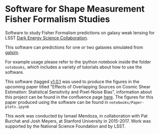 Software for Shape Measurement Fisher Formalism Studies
============================================

Software to study Fisher Formalism predictions on galaxy weak lensing for LSST [Dark Energy Science Collaboration](http://www.lsst-desc.org).

This software can predictions for one or two galaxies simulated from [galsim](https://github.com/GalSim-developers/GalSim). 

For example usage please refer to the ipython notebook inside the folder `notebooks`, which includes a variety of tutorials about how to use the software. 

This software (tagged [v1.0.1](https://github.com/ismael-mendoza/ShapeMeasurementFisherFormalism/releases/tag/v1.0.1) was used to produce the figures in the upcoming paper titled "Effects of Overlapping Sources on Cosmic Shear Estimation: Statistical Sensitivity and Pixel-Noise Bias", 
information about this project can be found in the confluence page [here](https://confluence.slac.stanford.edu/display/LSSTDESC/Effects+of+Overlapping+Sources+on+Cosmic+Shear+Estimation%3A+Statistical+Sensitivity+and+Pixel-Noise+Bias).
The figures for this paper produced using the software can be found in `notebooks/Paper-plots.ipynb` 

This work was conducted by Ismael Mendoza, in collaboration with Pat Burchat and Josh Meyers, at Stanford University in 2015-2017. 
Work was supported by the National Science Foundation and by LSST.

